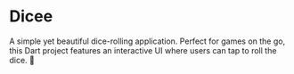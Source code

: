 # Dicee
A simple yet beautiful dice-rolling application. Perfect for games on the go, this Dart project features an interactive UI where users can tap to roll the dice. 🎲
